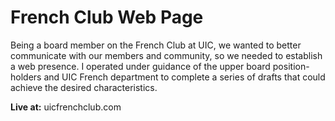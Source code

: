 # French Club Web Page

Being a board member on the French Club at UIC, we wanted to better communicate with our members and community, so we needed to establish a web presence. I operated under guidance of the upper board position-holders and UIC French department to complete a series of drafts that could achieve the desired characteristics.

**Live at:** uicfrenchclub.com
